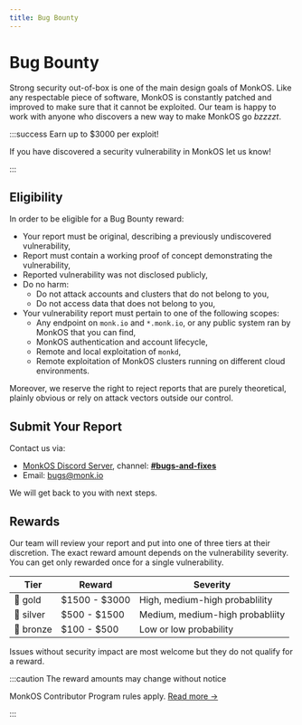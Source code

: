 ```yaml
---
title: Bug Bounty
---
```


# Bug Bounty

Strong security out-of-box is one of the main design goals of MonkOS. Like any respectable piece of software, MonkOS is constantly patched and improved to make sure that it cannot be exploited. Our team is happy to work with anyone who discovers a new way to make MonkOS go *bzzzzt*.

:::success Earn up to $3000 per exploit!  

If you have discovered a security vulnerability in MonkOS let us know!

:::

## Eligibility

In order to be eligible for a Bug Bounty reward:

- Your report must be original, describing a previously undiscovered vulnerability,
- Report must contain a working proof of concept demonstrating the vulnerability,
- Reported vulnerability was not disclosed publicly,
- Do no harm:
  - Do not attack accounts and clusters that do not belong to you,
  - Do not access data that does not belong to you,
- Your vulnerability report must pertain to one of the following scopes:
  - Any endpoint on `monk.io` and `*.monk.io`, or any public system ran by MonkOS that you can find,
  - MonkOS authentication and account lifecycle,
  - Remote and local exploitation of `monkd`,
  - Remote exploitation of MonkOS clusters running on different cloud environments.

Moreover, we reserve the right to reject reports that are purely theoretical, plainly obvious or rely on attack vectors outside our control.

## Submit Your Report 

Contact us via:
- [MonkOS Discord Server](https://discord.gg/2YGryc5), channel: **[#bugs-and-fixes](https://discord.com/channels/760852235000348703/760855409992531998)**
- Email: [bugs@monk.io](mailto:bugs@monk.io)

We will get back to you with next steps.

## Rewards 

Our team will review your report and put into one of three tiers at their discretion. The exact reward amount depends on the vulnerability severity. You can get only rewarded once for a single vulnerability.

| Tier     | Reward        | Severity                        |
| -------- | ------------- | ------------------------------- |
| 🥇 gold   | $1500 - $3000 | High, medium-high probablility  |
| 🥈 silver | $500 - $1500  | Medium, medium-high probabliity |
| 🥉 bronze | $100 - $500   | Low or low probability          |

Issues without security impact are most welcome but they do not qualify for a reward.

:::caution The reward amounts may change without notice

MonkOS Contributor Program rules apply. [Read more &#8594;](.)

:::
